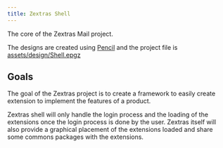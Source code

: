 ```yaml
---
title: Zextras Shell
---
```


The core of the Zextras Mail project.

The designs are created using [Pencil][1] and the project file is [assets/design/Shell.epgz][2]

## Goals

The goal of the Zextras project is to create a framework to easily create extension to implement the features of a product.

Zextras shell will only handle the login process and the loading of the extensions once the login process is done by the user.
Zextras itself will also provide a graphical placement of the extensions loaded and share some commons packages with the extensions.

[1]: https://pencil.evolus.vn/
[2]: assets/design/Shell.epgz
